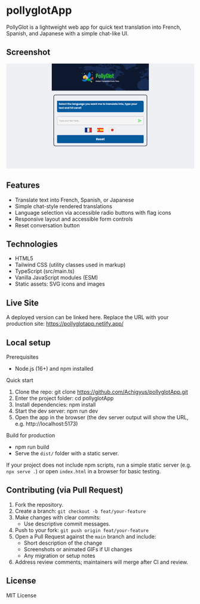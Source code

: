 # pollyglotApp

PollyGlot is a lightweight web app for quick text translation into French, Spanish, and Japanese with a simple chat-like UI.

## Screenshot
![PollyGlot screenshot](/screenshot.png)

## Features
- Translate text into French, Spanish, or Japanese
- Simple chat-style rendered translations
- Language selection via accessible radio buttons with flag icons
- Responsive layout and accessible form controls
- Reset conversation button

## Technologies
- HTML5
- Tailwind CSS (utility classes used in markup)
- TypeScript (src/main.ts)
- Vanilla JavaScript modules (ESM)
- Static assets: SVG icons and images

## Live Site
A deployed version can be linked here. Replace the URL with your production site:
https://pollyglotapp.netlify.app/

## Local setup

Prerequisites
- Node.js (16+) and npm installed

Quick start
1. Clone the repo:
   git clone https://github.com/Achigyus/pollyglotApp.git
2. Enter the project folder:
   cd pollyglotApp
3. Install dependencies:
   npm install
4. Start the dev server:
   npm run dev
5. Open the app in the browser (the dev server output will show the URL, e.g. http://localhost:5173)

Build for production
- npm run build
- Serve the `dist/` folder with a static server.

If your project does not include npm scripts, run a simple static server (e.g. `npx serve .`) or open `index.html` in a browser for basic testing.

## Contributing (via Pull Request)
1. Fork the repository.
2. Create a branch: `git checkout -b feat/your-feature`
3. Make changes with clear commits:
   - Use descriptive commit messages.
4. Push to your fork: `git push origin feat/your-feature`
5. Open a Pull Request against the `main` branch and include:
   - Short description of the change
   - Screenshots or animated GIFs if UI changes
   - Any migration or setup notes
6. Address review comments; maintainers will merge after CI and review.

## License
MIT License